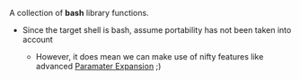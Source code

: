 A collection of **bash** library functions.

* Since the target shell is bash, assume portability has not been taken into
account

  * However, it does mean we can make use of nifty features like advanced
    [Paramater Expansion][1] ;)

  [1]: http://mywiki.wooledge.org/BashFAQ/074
